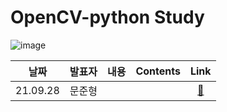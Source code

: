 # OpenCV-python Study

![image](https://user-images.githubusercontent.com/84179578/135025969-eca809c5-8001-4a8b-a9be-5414f104ac42.png)

|날짜|발표자|내용|Contents|Link|
|:----:|----|----|----|:----:|
|21.09.28|문준형|||[:link:]()|